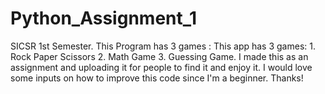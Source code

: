 # Python_Assignment_1
SICSR 1st Semester.
This Program has 3 games : This app has 3 games: 1. Rock Paper Scissors 2. Math Game 3. Guessing Game.
I made this as an assignment and uploading it for people to find it and enjoy it.
I would love some inputs on how to improve this code since I'm a beginner.
Thanks!
